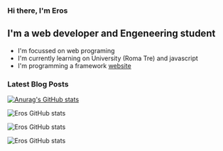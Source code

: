 ### Hi there, I'm Eros

## I'm a web developer and Engeneering student
- I'm focussed on web programing
- I'm currently learning on University (Roma Tre) and javascript
- I'm programming a framework [website]

### Latest Blog Posts
<!-- BLOG-POST-LIST:START -->
<!-- BLOG-POST-LIST:END -->

[![Anurag's GitHub stats](https://github-readme-stats.vercel.app/api?username=Shuriken933)](https://github.com/Shuriken933/github-readme-stats)

![Eros GitHub stats](https://github-readme-stats.vercel.app/api?username=Shuriken933&count_private=true)

![Eros GitHub stats](https://github-readme-stats.vercel.app/api?username=Shuriken933&show_icons=true)

![Eros GitHub stats](https://github-readme-stats.vercel.app/api?username=Shuriken933&show_icons=true&theme=radical)



[website]: https://github.com/Shuriken933/flexscape